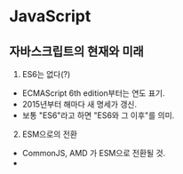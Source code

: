 # JavaScript

## 자바스크립트의 현재와 미래

1. ES6는 없다(?)

- ECMAScript 6th edition부터는 연도 표기.
- 2015년부터 해마다 새 명세가 갱신.
- 보통 "ES6"라고 하면 "ES6와 그 이후"를 의미.

2. ESM으로의 전환

- CommonJS, AMD 가 ESM으로 전환될 것.
- <script> 태그도 ESM을 지원함.

```
//ESM 예제
import $ from 'jquery';
export function myExample{}

// ESM - 웹 브라우저 모듈.
// 스크립트 태그에서 타입을 모듈로 써두면 모듈 방식을 통해서 스크립트를 불러올 수 있다.
// 아직까지는 호환성 떨어짐.
<script type="module">
  import { feature } from 'module-name"
  feature()
</script>
```

3. 자바스크립트의 미래

- JS는 10년마다 큰 변환이 생긴다는 썽이 있는데, 주기설에 의하면 올해가 3번째 주기가 시작된다.
  - ECMAScript 2015 언어 명세가 더 널리 사용될 것.
  - 모듈이 통일될 것.
- 브라우저, Node의 발전에 따라 트랜스파일러(웹팩)의 필요성이 하락할 것.
  - 예전에는 브라우저에서 지원하지 않는 ECMAScript 2015를 es5로 형식으로 변경하기 위해서 바벨과 같은 트렌스파일러를 사용했는데,
    이제 환경의 발전에 따라서 Node.js 에서는 트랜스파일러를 사용하지 않아도 될 정도이다.(아바)
  - 타입스크립트는 자체적으로 변환 환경이 포함되어있다.
  - 하지만 리액트의 .jsx 변환을 위해 아직은 필요할 수 있다.
- 자바스크립트가 아닌 자바스크립트의 시대가 온다.
  - JS가 아닌 JS: TS, WebASM, Rust, Go 등
  - 노드가 아닌 Deno
  - Rust ? Deno는 모질라 재단에서 만든 Rust 언어로 작성되었다. 최신인 만큼 여러 좋은 패러다임을 많이 받아들였다.
    WebAssembly로도 변환이 잘 된다.
  - WebAssembly ? 자바스크립트 코드를 특별한 문법과 규칙으로 작성하면 parse를 빠르게 동작한다는 개념.
    규칙이 편한게 아니라 직접 사람이 쓰는건 아니고, 다른 언어로 개발한걸 JS로 변환하는 것에 최적화 되어있다
  - 고사양 게임에 사용되는 Unreal Engine같은 것이 웹 어셈블리로 만들어졌다.

## 어휘적 환경 (Lexical Environment)

1. 정의

- 변수나 함수 등의 식별자(이름)를 정의할 때 사용되는 명세
- 중첩된 어휘적 환경에 기반해 동작
- Environment Record와 outer 속성을 포함

2. 관련 문법

- 함수 선언 Function declalaration
- 블럭문 Block statement
- Try ~ Catch 문의 Catch 절

3. 종류

- 전역 환경 Global environment
- 모듈 환경 Module environment
- 함수 환경 Function environment

## 실행 컨텍스트 (Execution Context)

1. 정의

- 자바스크립트 코드가 실행되는 환경
- 모든 JS코드는 실행 컨텍스트 내부에서 실행된다.
- 말 그래도지만 함수 실행 컨텍스트는 함수를 만들었다 해서 실행되는게 아니라 반드시 함수를 function() 식으로 실행해야 발생한다.

2. 종류

- 전역 실행 컨텍스트 Global Execution Context
- 함수 실행 컨텍스트 Function Execution Context
- eval 실행 컨텍스트 eval Execution Context (x) 성능이 안좋아서 없다고 생각하자

## 어휘적 범위 (Leical Scope)

- 같은 범위 혹은 그 보다 안쪽의 코드에서 바깥 영역에는 접근할 수 있지만 그 역은 성립하지 않는다.

```
// {}로 블럭화 시키면 다른 environment 로 인식되어 uncought reference 에러가 생긴다
function hello() {
  {
    const greeting = '안녕하세요';
  }
  console.log(greeting);
}
hello();
```

- 범위의 구분: 함수 선언, 블럭문(if, for, while), try-catch의 catch 절.

## 클로져 (Closure)

- 처음 만들어 질 때의 어휘적 범위를 그대로 유지한 함수.
- 어휘적 범위 바깥에서 해당 범위에 접근할 수 있다.

```
function hello() {
  const greeting = '안녕하세요';

  return function() {
    console.log(greeting);
  }
}

const say = hello();
say();
```

## 엄격한 모드 (Strict Mode)

1. 진입 방법

- "use strict" : 전역 영역, 함수 내에 표기
- ES2015 모듈 사용(자동 적용)

2. 일반 모드와 차이

- 조용한 에러 대신 명시적으로 에러 발생
- JS 엔진 최적화를 어렵게 하는 실수를 방지
- 향후 ES2015에 포함될 예약어/문법 대비

3. 엄격한 모드 외의 엄격함

- JS의 이상한 동작은 독특한 형변환도 원인
- 일치 연산자 === 사용 습관화
- 명시적 형변환 활용

--

- 만약 바닐라 자바스크립트로 코딩을 할 때는 반드시 엄격한 모드로 사용하도록 하자

```
<script>
'use strict';
// 전체 스크립트에 엄격한 모드 적용

function 함수() {
  'use scrict';
  // 전역으로 엄격한 모드를 설정한 게 아니라면
  // 이 함수 내에만 엄격한 모드 적용
}
</script>

// 또는 이렇게 ESM 모듈 형태로 불러오면
// app.js에는 "자동으로" 엄격한 모드 적용
<script> type="module" src="app.js"</script>
```
